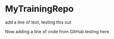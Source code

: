 # MyTrainingRepo

add a line of text, testing this out

Now adding a line of code from GitHub testing here
